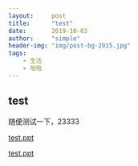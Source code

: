 ```yaml
---
layout:     post
title:      "test"
date:       2019-10-03
author:     "simple"
header-img: "img/post-bg-2015.jpg"
tags:
    - 生活
    - 哈哈
---
```





## test

随便测试一下，23333

<a href="/ppt/test.pdf" target="_blank">test.ppt</a>

[test.ppt](/ppt/test.pdf)
